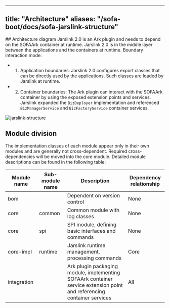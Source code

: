 
---

title: "Architecture"
aliases: "/sofa-boot/docs/sofa-jarslink-structure"
---

﻿## Architecture diagram
Jarslink 2.0 is an Ark plugin and needs to depend on the SOFAArk container at runtime. Jarslink 2.0 is in the middle layer between the applications and the containers at runtime. Boundary interaction mode:

+ 1. Application boundaries: Jarslink 2.0 configures export classes that can be directly used by the applications. Such classes are loaded by Jarslink at runtime.
+ 2. Container boundaries: The Ark plugin can interact with the SOFAArk container by using the exposed extension points and services. Jarslink expanded the `BizDeployer` implementation and referenced `BizManagerService` and `BizFactoryService` container services.

![jarslink-structure](../resources/jarslink-structure.png)

## Module division

The implementation classes of each module appear only in their own modules and are generally not cross-dependent. Required cross-dependencies will be moved into the core module. Detailed module descriptions can be found in the following table:

| Module name | Sub-module name | Description | Dependency relationship |
|---|---|---|---|
|bom| |Dependent on version control|None|
|core|common|Common module with log classes|None|
|core|spi|SPI module, defining basic interfaces and commands|None|
|core-impl|runtime|Jarslink runtime management, processing commands|Core|
|integration| |Ark plugin packaging module, implementing SOFAArk container service extension point and referencing container services | All|
